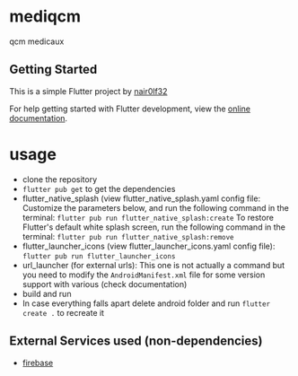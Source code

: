 # mediqcm

qcm medicaux

## Getting Started

This is a simple Flutter project by [nair0lf32](https://github.com:nair0lf32)

For help getting started with Flutter development, view the
[online documentation](https://docs.flutter.dev/).

# usage

- clone the repository
- `flutter pub get` to get the dependencies
- flutter_native_splash (view flutter_native_splash.yaml config file:
  Customize the parameters below, and run the following command in the terminal:
  `flutter pub run flutter_native_splash:create`
  To restore Flutter's default white splash screen, run the following command in the terminal:
  `flutter pub run flutter_native_splash:remove`
- flutter_launcher_icons (view flutter_launcher_icons.yaml config file):
  `flutter pub run flutter_launcher_icons`
- url_launcher (for external urls):
  This one is not actually a command but you need to modify the `AndroidManifest.xml` file for some
  version support with various <queries> (check documentation)
- build and run
- In case everything falls apart delete android folder and run `flutter create .` to recreate it

## External Services used (non-dependencies)

- [firebase](https://console.firebase.google.com/project/jolero-339a6/overview)


<!--- TODO:
- Explain what I am doing...
-->

